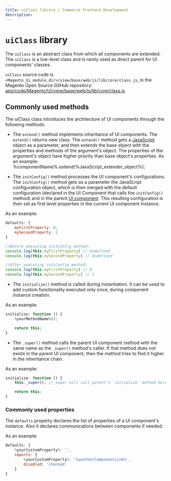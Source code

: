 ```yaml
---
title: uiClass library | Commerce Frontend Development
description:
---
```


# `uiClass` library

The `uiClass` is an abstract class from which all components are extended. The `uiClass` is a low-level class and is rarely used as direct parent for UI components' classes.

`uiClass` source code is `<Magento_Ui_module_dir>/view/base/web/js/lib/core/class.js`, in the Magento Open Source GitHub repository: [app/code/Magento/Ui/view/base/web/js/lib/core/class.js](https://github.com/magento/magento2/blob/2.4/app/code/Magento/Ui/view/base/web/js/lib/core/class.js)

## Commonly used methods

The uiClass class introduces the architecture of UI components through the following methods:

*  The `extend()` method implements inheritance of UI components. The `extend()` returns new class. The `extend()` method gets a [JavaScript](https://glossary.magento.com/javascript) object as a parameter, and then extends the base object with the properties and methods of the argument's object. The properties of the argument's object have higher priority than base object's properties.
   As an example:
    %componentName%.extend(%JavaScript_extender_object%);

*  The `initConfig()` method processes the UI component's configurations. The `initConfig()` method gets as a parameter the JavaScript configuration object, which is then merged with the default configuration (declared in the UI Component that calls the `initConfig()` method) and in the parent [UI component](https://glossary.magento.com/ui-component). This resulting configuration is then set as first level properties in the current UI component instance.

  As an example:

```js
defaults: {
    myFirstProperty: 0,
    mySecondProperty: 1
}

//Before executing initConfig method:
console.log(this.myFirstProperty) // Undefined
console.log(this.mySecondProperty) // Undefined

//After executing initConfig method:
console.log(this.myFirstProperty) // 0
console.log(this.mySecondProperty) // 1
```

*  The `initialize()` method is called during instantiation. It can be used to add custom functionality executed only once, during component instance creation.

As an example:

```js
initialize: function () {
    %yourMethodName%();

    return this;
}
```

*  The `_super()` method calls the parent UI component method with the same name as the `_super()` method's caller. If that method does not exists in the parent UI component, then the method tries to find it higher in the inheritance chain.

As an example:

```js
initialize: function () {
    this._super(); //_super will call parent's `initialize` method here

    return this;
}
```

### Commonly used properties

The `defaults` property declares the list of properties of a UI component's instance. Also it declares communications between components if needed.

As an example:

```js
defaults: {
    %yourCustomProperty%: '',
    imports: {
        %yourCustomProperty%: '%anotherComponentLink%',
        disabled: 'checked'
    }
}
```
